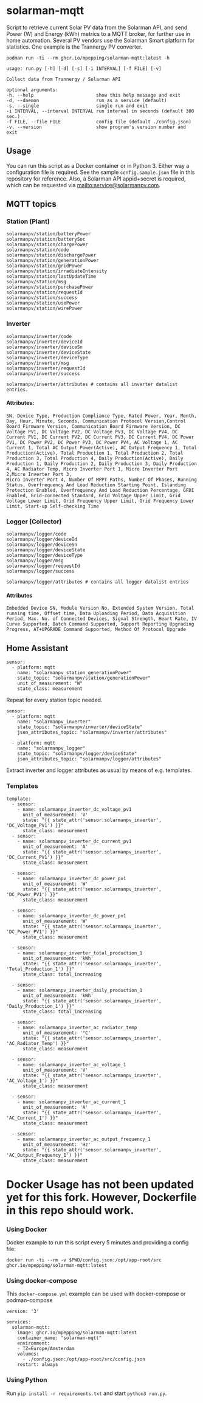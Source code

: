 # solarman-mqtt

Script to retrieve current Solar PV data from the Solarman API, and send Power (W) and Energy (kWh) metrics to a MQTT broker, for further use in home automation. Several PV vendors use the Solarman Smart platform for statistics. One example is the Trannergy PV converter.

```lang=bash
podman run -ti --rm ghcr.io/mpepping/solarman-mqtt:latest -h

usage: run.py [-h] [-d] [-s] [-i INTERVAL] [-f FILE] [-v]

Collect data from Trannergy / Solarman API

optional arguments:
-h, --help                       show this help message and exit
-d, --daemon                     run as a service (default)
-s, --single                     single run and exit
-i INTERVAL, --interval INTERVAL run interval in seconds (default 300 sec.)
-f FILE, --file FILE             config file (default ./config.json)
-v, --version                    show program's version number and exit
```

## Usage

You can run this script as a Docker container or in Python 3. Either way a configuration file is required. See the sample `config.sample.json` file in this repository for reference. Also, a Solarman API appid+secret is required, which can be requested via <mailto:service@solarmanpv.com>. 

## MQTT topics

### Station (Plant)

```
solarmanpv/station/batteryPower
solarmanpv/station/batterySoc
solarmanpv/station/chargePower
solarmanpv/station/code
solarmanpv/station/dischargePower
solarmanpv/station/generationPower
solarmanpv/station/gridPower
solarmanpv/station/irradiateIntensity
solarmanpv/station/lastUpdateTime
solarmanpv/station/msg
solarmanpv/station/purchasePower
solarmanpv/station/requestId
solarmanpv/station/success
solarmanpv/station/usePower
solarmanpv/station/wirePower
```

### Inverter

```
solarmanpv/inverter/code
solarmanpv/inverter/deviceId
solarmanpv/inverter/deviceSn
solarmanpv/inverter/deviceState
solarmanpv/inverter/deviceType
solarmanpv/inverter/msg
solarmanpv/inverter/requestId
solarmanpv/inverter/success

solarmanpv/inverter/attributes # contains all inverter datalist entries.
```

#### Attributes: 
```
SN, Device Type, Production Compliance Type, Rated Power, Year, Month, Day, Hour, Minute, Seconds, Communication Protocol Version,Control Board Firmware Version, Communication Board Firmware Version, DC Voltage PV1, DC Voltage PV2, DC Voltage PV3, DC Voltage PV4, DC Current PV1, DC Current PV2, DC Current PV3, DC Current PV4, DC Power PV1, DC Power PV2, DC Power PV3, DC Power PV4, AC Voltage 1, AC Current 1, Total AC Output Power(Active), AC Output Frequency 1, Total Production(Active), Total Production 1, Total Production 2, Total Production 3, Total Production 4, Daily Production(Active), Daily Production 1, Daily Production 2, Daily Production 3, Daily Production 4, AC Radiator Temp, Micro Inverter Port 1, Micro Inverter Port 2,Micro Inverter Port 3, 
Micro Inverter Port 4, Number Of MPPT Paths, Number Of Phases, Running Status, Overfrequency And Load Reduction Starting Point, Islanding Protection Enabled, Overfrequency And Load Reduction Percentage, GFDI Enabled, Grid-connected Standard, Grid Voltage Upper Limit, Grid Voltage Lower Limit, Grid Frequency Upper Limit, Grid Frequency Lower Limit, Start-up Self-checking Time
```

### Logger (Collector)

```
solarmanpv/logger/code
solarmanpv/logger/deviceId
solarmanpv/logger/deviceSn
solarmanpv/logger/deviceState
solarmanpv/logger/deviceType
solarmanpv/logger/msg
solarmanpv/logger/requestId
solarmanpv/logger/success

solarmanpv/logger/attributes # contains all logger datalist entries
```

#### Attributes
```
Embedded Device SN, Module Version No, Extended System Version, Total running time, Offset time, Data Uploading Period, Data Acquisition Period, Max. No. of Connected Devices, Signal Strength, Heart Rate, IV Curve Supported, Batch Command Supported, Support Reporting Upgrading Progress, AT+UPGRADE Command Supported, Method Of Protocol Upgrade
```

## Home Assistant
```
sensor:
  - platform: mqtt
    name: "solarmanpv_station_generationPower"
    state_topic: "solarmanpv/station/generationPower"
    unit_of_measurement: "W"
    state_class: measurement
```

Repeat for every station topic needed. 

```
sensor:
  - platform: mqtt
    name: "solarmanpv_inverter"
    state_topic: "solarmanpv/inverter/deviceState"
    json_attributes_topic: "solarmanpv/inverter/attributes"
    
  - platform: mqtt
    name: "solarmanpv_logger"
    state_topic: "solarmanpv/logger/deviceState"
    json_attributes_topic: "solarmanpv/logger/attributes"
```

Extract inverter and logger attributes as usual by means of e.g. templates.

### Templates

```
template:
  - sensor:
    - name: solarmanpv_inverter_dc_voltage_pv1
      unit_of_measurement: 'V'
      state: "{{ state_attr('sensor.solarmanpv_inverter', 'DC_Voltage_PV1') }}"
      state_class: measurement
  - sensor:
    - name: solarmanpv_inverter_dc_current_pv1
      unit_of_measurement: 'A'
      state: "{{ state_attr('sensor.solarmanpv_inverter', 'DC_Current_PV1') }}"
      state_class: measurement
      
  - sensor:
    - name: solarmanpv_inverter_dc_power_pv1
      unit_of_measurement: 'W'
      state: "{{ state_attr('sensor.solarmanpv_inverter', 'DC_Power_PV1') }}"
      state_class: measurement
      
  - sensor:
    - name: solarmanpv_inverter_dc_power_pv1
      unit_of_measurement: 'W'
      state: "{{ state_attr('sensor.solarmanpv_inverter', 'DC_Power_PV1') }}"
      state_class: measurement
      
  - sensor:
    - name: solarmanpv_inverter_total_production_1
      unit_of_measurement: 'kWh'
      state: "{{ state_attr('sensor.solarmanpv_inverter', 'Total_Production_1') }}"
      state_class: total_increasing
      
  - sensor:
    - name: solarmanpv_inverter_daily_production_1
      unit_of_measurement: 'kWh'
      state: "{{ state_attr('sensor.solarmanpv_inverter', 'Daily_Production_1') }}"
      state_class: total_increasing

  - sensor:
    - name: solarmanpv_inverter_ac_radiator_temp
      unit_of_measurement: '°C'
      state: "{{ state_attr('sensor.solarmanpv_inverter', 'AC_Radiator_Temp') }}"
      state_class: measurement
      
  - sensor:
    - name: solarmanpv_inverter_ac_voltage_1
      unit_of_measurement: 'V'
      state: "{{ state_attr('sensor.solarmanpv_inverter', 'AC_Voltage_1') }}"
      state_class: measurement
      
  - sensor:
    - name: solarmanpv_inverter_ac_current_1
      unit_of_measurement: 'A'
      state: "{{ state_attr('sensor.solarmanpv_inverter', 'AC_Current_1') }}"
      state_class: measurement

  - sensor:
    - name: solarmanpv_inverter_ac_output_frequency_1
      unit_of_measurement: 'Hz'
      state: "{{ state_attr('sensor.solarmanpv_inverter', 'AC_Output_Frequency_1') }}"
      state_class: measurement

```

# Docker Usage has not been updated yet for this fork. However, Dockerfile in this repo should work. 

### Using Docker

Docker example to run this script every 5 minutes and providing a config file:

`docker run -ti --rm -v $PWD/config.json:/opt/app-root/src ghcr.io/mpepping/solarman-mqtt:latest`


### Using docker-compose

This `docker-compose.yml` example can be used with docker-compose or podman-compose

```lang=yaml
version: '3'

services:
  solarman-mqtt:
    image: ghcr.io/mpepping/solarman-mqtt:latest
    container_name: "solarman-mqtt"
    environment:
    - TZ=Europe/Amsterdam
    volumes:
      - ./config.json:/opt/app-root/src/config.json
    restart: always
```

### Using Python

Run `pip install -r requirements.txt` and start `python3 run.py`.

